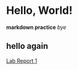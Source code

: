 # Hello, World!
**markdown practice**
*bye*
## hello again

[Lab Report 1](https://uknow928.github.io/cse15l-lab-reports/lab-report-1-week-0.html)

